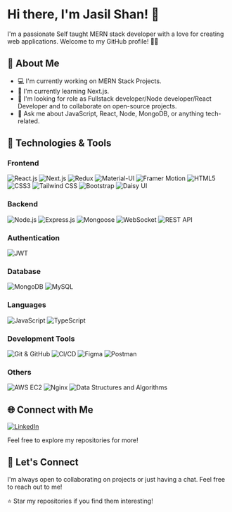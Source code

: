 # Hi there, I'm Jasil Shan! 👋

I'm a passionate Self taught MERN stack developer with a love for creating web applications. Welcome to my GitHub profile! 👨‍💻

## 🚀 About Me

- 💻 I'm currently working on MERN Stack Projects.
- 🌱 I'm currently learning Next.js.
- 👯 I'm looking for role as Fullstack developer/Node developer/React Developer and to collaborate on open-source projects.
- 💬 Ask me about JavaScript, React, Node, MongoDB, or anything tech-related.

## 🔧 Technologies & Tools

### Frontend

![React.js](https://img.shields.io/badge/-React.js-61DAFB?logo=react&logoColor=white) ![Next.js](https://img.shields.io/badge/-Next.js-000000?logo=next.js&logoColor=white) ![Redux](https://img.shields.io/badge/-Redux-764ABC?logo=redux&logoColor=white) ![Material-UI](https://img.shields.io/badge/-Material_UI-0081CB?logo=material-ui&logoColor=white) ![Framer Motion](https://img.shields.io/badge/-Framer_Motion-0055FF?logo=framer&logoColor=white) ![HTML5](https://img.shields.io/badge/-HTML5-E34F26?logo=html5&logoColor=white) ![CSS3](https://img.shields.io/badge/-CSS3-1572B6?logo=css3&logoColor=white) ![Tailwind CSS](https://img.shields.io/badge/-Tailwind_CSS-38B2AC?logo=tailwind-css&logoColor=white) ![Bootstrap](https://img.shields.io/badge/-Bootstrap-7952B3?logo=bootstrap&logoColor=white) ![Daisy UI](https://img.shields.io/badge/-Daisy_UI-2B6CB0)

### Backend

![Node.js](https://img.shields.io/badge/-Node.js-339933?logo=node.js&logoColor=white) ![Express.js](https://img.shields.io/badge/-Express.js-000000?logo=express&logoColor=white) ![Mongoose](https://img.shields.io/badge/-Mongoose-47A248?logo=mongodb&logoColor=white) ![WebSocket](https://img.shields.io/badge/-WebSocket-000000?logo=websocket&logoColor=white) ![REST API](https://img.shields.io/badge/-REST_API-009688)

### Authentication

![JWT](https://img.shields.io/badge/-JWT-000000?logo=json-web-tokens)

### Database

![MongoDB](https://img.shields.io/badge/-MongoDB-47A248?logo=mongodb&logoColor=white) ![MySQL](https://img.shields.io/badge/-MySQL-4479A1?logo=mysql&logoColor=white)

### Languages

![JavaScript](https://img.shields.io/badge/-JavaScript-F7DF1E?logo=javascript&logoColor=black) ![TypeScript](https://img.shields.io/badge/-TypeScript-3178C6?logo=typescript&logoColor=white)

### Development Tools

![Git & GitHub](https://img.shields.io/badge/-Git_&_GitHub-F05032?logo=git&logoColor=white) ![CI/CD](https://img.shields.io/badge/-CI/CD-000000) ![Figma](https://img.shields.io/badge/-Figma-F24E1E?logo=figma&logoColor=white) ![Postman](https://img.shields.io/badge/-Postman-FF6C37?logo=postman&logoColor=white)

### Others

![AWS EC2](https://img.shields.io/badge/-AWS_EC2-232F3E?logo=amazon-aws&logoColor=white) ![Nginx](https://img.shields.io/badge/-Nginx-009639?logo=nginx&logoColor=white) ![Data Structures and Algorithms](https://img.shields.io/badge/-Data_Structures_and_Algorithms-394240)


## 🌐 Connect with Me

[![LinkedIn](https://img.shields.io/badge/-LinkedIn-blue?style=flat-square&logo=LinkedIn&logoColor=white&link=https://www.linkedin.com/in/mjshan/)](https://www.linkedin.com/in/mjshan/)


Feel free to explore my repositories for more!

## 🤝 Let's Connect

I'm always open to collaborating on projects or just having a chat. Feel free to reach out to me!

⭐️ Star my repositories if you find them interesting!
